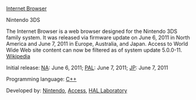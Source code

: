 [Internet Browser](https://g.co/kgs/9uUKL1)

Nintendo 3DS

The Internet Browser is a web browser designed for the Nintendo 3DS family system. It was released via firmware update on June 6, 2011 in North America and June 7, 2011 in Europe, Australia, and Japan. Access to World Wide Web site content can now be filtered as of system update 5.0.0-11. [Wikipedia](https://en.wikipedia.org/wiki/Internet_Browser_(Nintendo_3DS))

Initial release: [NA](https://www.google.com/search?safe=active&rlz=1CAYPBE_enUS914US915&q=NA&stick=H4sIAAAAAAAAAONgVuLQz9U3MLVMN1nEyuTnCADbkAs0EQAAAA&sa=X&ved=2ahUKEwj6obeRwtfsAhXKFTQIHRWgDM0QmxMoATAcegQIIxAD): June 6, 2011; [PAL](https://www.google.com/search?safe=active&rlz=1CAYPBE_enUS914US915&q=PAL&stick=H4sIAAAAAAAAAONgVuLUz9U3MI43y0lexMoc4OgDAOZoFZQTAAAA&sa=X&ved=2ahUKEwj6obeRwtfsAhXKFTQIHRWgDM0QmxMoAzAcegQIIxAF): June 7, 2011; [JP](https://www.google.com/search?safe=active&rlz=1CAYPBE_enUS914US915&q=JP&stick=H4sIAAAAAAAAAONgVuLQz9U3MI43TlnEyuQVAADIYF2EEQAAAA&sa=X&ved=2ahUKEwj6obeRwtfsAhXKFTQIHRWgDM0QmxMoBTAcegQIIxAH): June 7, 2011

Programming language: [C++](https://www.google.com/search?safe=active&rlz=1CAYPBE_enUS914US915&q=C%2B%2B&stick=H4sIAAAAAAAAAOPgE-LSz9U3SK8wyDAyUuIAsbPSC9O1dDLKrfST83NyUpNLMvPz9Ivz00rKE4tSrQqK8tOLEnNzM_PSFXIS89JLE9NTF7EyO2tr72BlBAD4dKlOTwAAAA&sa=X&ved=2ahUKEwj6obeRwtfsAhXKFTQIHRWgDM0QmxMoATAdegQIHxAD)

Developed by: [Nintendo](https://www.google.com/search?safe=active&rlz=1CAYPBE_enUS914US915&q=Nintendo&stick=H4sIAAAAAAAAAOPgE-LSz9U3SK8wyDAyUuIAsU0ty7O1VDLKrfST83NyUpNLMvPz9Ivz00rKE4tSrVJSy1Jz8gtSUxSSKhexcvhl5pWk5qXk72BlBABnULE3TAAAAA&sa=X&ved=2ahUKEwj6obeRwtfsAhXKFTQIHRWgDM0QmxMoATAeegQIHhAD), [Access](https://www.google.com/search?safe=active&rlz=1CAYPBE_enUS914US915&q=Access+(company)&stick=H4sIAAAAAAAAAOPgE-LSz9U3SK8wyDAyUuIEsS2TzfLKtFQyyq30k_NzclKTSzLz8_SL89NKyhOLUq1SUstSc_ILUlMUkioXsQo4JienFhcraCTn5xYk5lVq7mBlBAAfDldAVQAAAA&sa=X&ved=2ahUKEwj6obeRwtfsAhXKFTQIHRWgDM0QmxMoAjAeegQIHhAE), [HAL Laboratory](https://www.google.com/search?safe=active&rlz=1CAYPBE_enUS914US915&q=HAL+Laboratory&stick=H4sIAAAAAAAAAOPgE-LSz9U3SK8wyDAyUuIEsY3K8pLitVQyyq30k_NzclKTSzLz8_SL89NKyhOLUq1SUstSc_ILUlMUkioXsfJ5OPoo-CQm5RclluQXVe5gZQQAk4ByllMAAAA&sa=X&ved=2ahUKEwj6obeRwtfsAhXKFTQIHRWgDM0QmxMoAzAeegQIHhAF)
